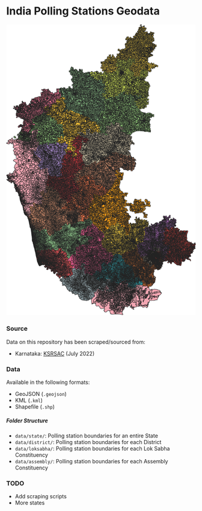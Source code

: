 # India Polling Stations Geodata

![Karnataka Polling Station Boundaries](karnataka.png)

### Source

Data on this repository has been scraped/sourced from:

- Karnataka: [KSRSAC](https://kgis.ksrsac.in/pollinginfo/) (July 2022)

### Data

Available in the following formats:

- GeoJSON (`.geojson`)
- KML (`.kml`)
- Shapefile (`.shp`)

##### Folder Structure

- `data/state/`: Polling station boundaries for an entire State
- `data/district/`: Polling station boundaries for each District
- `data/loksabha/`: Polling station boundaries for each Lok Sabha Constituency
- `data/assembly/`: Polling station boundaries for each Assembly Constituency

### TODO

- Add scraping scripts
- More states

